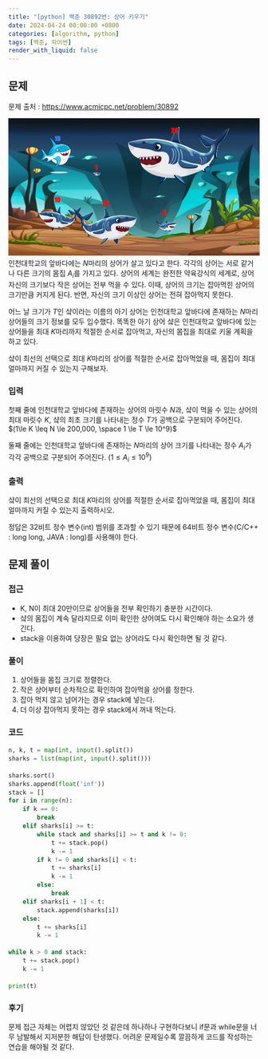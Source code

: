 ```yaml
---
title: "[python] 백준 30892번: 상어 키우기"
date: 2024-04-24 00:00:00 +0800
categories: [algorithm, python]
tags: [백준, 파이썬]
render_with_liquid: false
---
```


## 문제
문제 출처 : https://www.acmicpc.net/problem/30892

![boj30892](/assets/img/boj30892.png)
인천대학교의 앞바다에는 
$N$마리의 상어가 살고 있다고 한다. 각각의 상어는 서로 같거나 다른 크기의 몸집 
$A_i$를 가지고 있다. 상어의 세계는 완전한 약육강식의 세계로, 상어 자신의 크기보다 작은 상어는 전부 먹을 수 있다. 이때, 상어의 크기는 잡아먹힌 상어의 크기만큼 커지게 된다. 반면, 자신의 크기 이상인 상어는 전혀 잡아먹지 못한다.

어느 날 크기가 
$T$인 샼이라는 이름의 아기 상어는 인천대학교 앞바다에 존재하는 
$N$마리 상어들의 크기 정보를 모두 입수했다. 똑똑한 아기 상어 샼은 인천대학교 앞바다에 있는 상어들을 최대 
$K$마리까지 적절한 순서로 잡아먹고, 자신의 몸집을 최대로 키울 계획을 하고 있다.

샼이 최선의 선택으로 최대 
$K$마리의 상어를 적절한 순서로 잡아먹었을 때, 몸집이 최대 얼마까지 커질 수 있는지 구해보자.

### 입력
첫째 줄에 인천대학교 앞바다에 존재하는 상어의 마릿수 
$N$과, 샼이 먹을 수 있는 상어의 최대 마릿수 
$K$, 샼의 최초 크기를 나타내는 정수 
$T$가 공백으로 구분되어 주어진다. 
$(1\le K \leq N \le 200,000, \space 1 \le T \le 10^9)$ 

둘째 줄에는 인천대학교 앞바다에 존재하는 
$N$마리의 상어 크기를 나타내는 정수 
$A_i$가 각각 공백으로 구분되어 주어진다. 
$(1 \le A_i \le 10^9)$

### 출력
샼이 최선의 선택으로 최대 
$K$마리의 상어를 적절한 순서로 잡아먹었을 때, 몸집이 최대 얼마까지 커질 수 있는지 출력하시오.

정답은 32비트 정수 변수(int) 범위를 초과할 수 있기 때문에 64비트 정수 변수(C/C++ : long long, JAVA : long)를 사용해야 한다.

## 문제 풀이

### 접근
- K, N이 최대 20만이므로 상어들을 전부 확인하기 충분한 시간이다.
- 샼의 몸집이 계속 달라지므로 이미 확인한 상어여도 다시 확인해야 하는 소요가 생긴다.
- stack을 이용하여 당장은 필요 없는 상어라도 다시 확인하면 될 것 같다.

### 풀이
1. 상어들을 몸집 크기로 정렬한다.
2. 작은 상어부터 순차적으로 확인하여 잡아먹을 상어를 정한다.
3. 잡아 먹지 않고 넘어가는 경우 stack에 넣는다.
4. 더 이상 잡아먹지 못하는 경우 stack에서 꺼내 먹는다.

### 코드

```python
n, k, t = map(int, input().split())
sharks = list(map(int, input().split()))

sharks.sort()
sharks.append(float('inf'))
stack = []
for i in range(n):
    if k == 0:
        break
    elif sharks[i] >= t:
        while stack and sharks[i] >= t and k != 0:
            t += stack.pop()
            k -= 1
        if k != 0 and sharks[i] < t:
            t += sharks[i]
            k -= 1
        else:
            break
    elif sharks[i + 1] < t:
        stack.append(sharks[i])
    else:
        t += sharks[i]
        k -= 1

while k > 0 and stack:
    t += stack.pop()
    k -= 1

print(t)
```

### 후기
문제 접근 자체는 어렵지 않았던 것 같은데 하나하나 구현하다보니 if문과 while문을 너무 남발해서 지저분한 해답이 탄생했다. 어려운 문제일수록 깔끔하게 코드를 작성하는 연습을 해야될 것 같다.